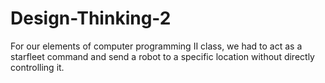 # Design-Thinking-2
For our elements of computer programming II class, we had to act as a starfleet command and send a robot to a specific location without directly controlling it.
